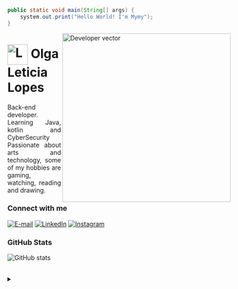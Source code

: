 ```java
public static void main(String[] args) {
    system.out.print("Hello World! I'm Mymy");
}
```
  <img align="right" alt="Developer vector" height="380" src="https://media.discordapp.net/attachments/1020872567738863716/1141443808207306802/Code_typing-bro_1.png?width=670&height=670">
<h1>
  <img align="center" alt="Logo" width="46px" src="https://th.bing.com/th/id/R.8487a1d0f7fbdc22b6eed57a80cc27e0?rik=XdRgkcUuibztLg&riu=http%3a%2f%2fcdn106.picsart.com%2f205450069000202.gif&ehk=xfIB2%2fnjoaOhJvX%2fy4ThAWrNBqynCAkjQJbZaIBF8N0%3d&risl=&pid=ImgRaw&r=0"></a>
    <span>Olga Leticia Lopes</span>
</h1>

<p align="justify">Back-end developer. <br>
    Learning Java, kotlin and CyberSecurity
<br>
Passionate about arts and technology, some of my hobbies are gaming, watching, reading and drawing.</p>

<h3 align="left">Connect with me</h3>

[![E-mail](https://img.shields.io/badge/-Email-000?style=for-the-badge&logo=microsoft-outlook&logoColor=FFA6C9&color:FFF)](mailto:leticiaolgalopes@gmail.com)
[![LinkedIn](https://img.shields.io/badge/-LinkedIn-000?style=for-the-badge&logo=linkedin&logoColor=FFA6C9&color:FFF)](https://www.linkedin.com/in/olgaleticialopes/)
[![Instagram](https://img.shields.io/badge/-Instagram-000?style=for-the-badge&logo=instagram&logoColor=FFA6C9&color:FFF)](https://instagram.com/leiteiciasan)


<h3 align="left">GitHub Stats</h3>

![GitHub stats](https://github-readme-stats-git-masterrstaa-rickstaa.vercel.app/api?username=olgaleticialopes&hide_title=true&show_icons=true&include_all_commits=false&count_private=true&line_height=25&hide=issues&bg_color=000&title_color=FFA6C9&text_color=FFF&border_radius=3&border_color=FFA6C9&icon_color=FFA6C9&ttheme=dracula)

<br>

<details align="left">
  <summary></summary> 
 
  - Badges by <a href="https://shields.io/">shields.io</a><br>
  - GitHub Stats by <a href="https://github.com/anuraghazra/github-readme-stats">anuraghazra</a>
  - Developer vector created by <a href="https://www.freepik.com/vectors/developer">storyset - www.freepik.com</a> (edited by author)
 
  <div align="right">Made with 💜 by <a href="https://github.com/olgaleticialopes">EA</a>.</div>

</details>



  
  
 
